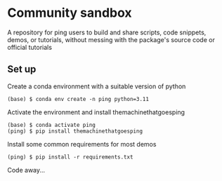 # Community sandbox
A repository for ping users to build and share scripts, code snippets, demos, or tutorials, without messing with the package's source code or official tutorials

## Set up
Create a conda environment with a suitable version of python

```
(base) $ conda env create -n ping python=3.11
```

Activate the environment and install themachinethatgoesping

```
(base) $ conda activate ping
(ping) $ pip install themachinethatgoesping
```

Install some common requirements for most demos
```
(ping) $ pip install -r requirements.txt
```

Code away...

